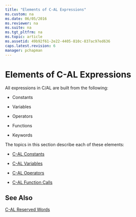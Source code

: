 ```yaml
---
title: "Elements of C-AL Expressions"
ms.custom: na
ms.date: 06/05/2016
ms.reviewer: na
ms.suite: na
ms.tgt_pltfrm: na
ms.topic: article
ms.assetid: 49b92f61-2e22-4405-810c-837ac97ed636
caps.latest.revision: 6
manager: pchapman
---
```

# Elements of C-AL Expressions
All expressions in C\/AL are built from the following:  
  
-   Constants  
  
-   Variables  
  
-   Operators  
  
-   Functions  
  
-   Keywords  
  
 The topics in this section describe each of these elements:  
  
-   [C\-AL Constants](../dynamics-nav/C-AL-Constants.md)  
  
-   [C\-AL Variables](../dynamics-nav/C-AL-Variables.md)  
  
-   [C\-AL Operators](../dynamics-nav/C-AL-Operators.md)  
  
-   [C\-AL Function Calls](../dynamics-nav/C-AL-Function-Calls.md)  
  
## See Also  
 [C\-AL Reserved Words](../dynamics-nav/C-AL-Reserved-Words.md)